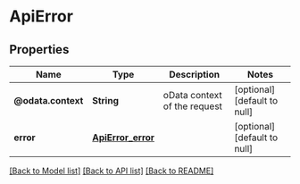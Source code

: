 # ApiError
## Properties

| Name | Type | Description | Notes |
|------------ | ------------- | ------------- | -------------|
| **@odata.context** | **String** | oData context of the request | [optional] [default to null] |
| **error** | [**ApiError_error**](ApiError_error.md) |  | [optional] [default to null] |

[[Back to Model list]](../README.md#documentation-for-models) [[Back to API list]](../README.md#documentation-for-api-endpoints) [[Back to README]](../README.md)

